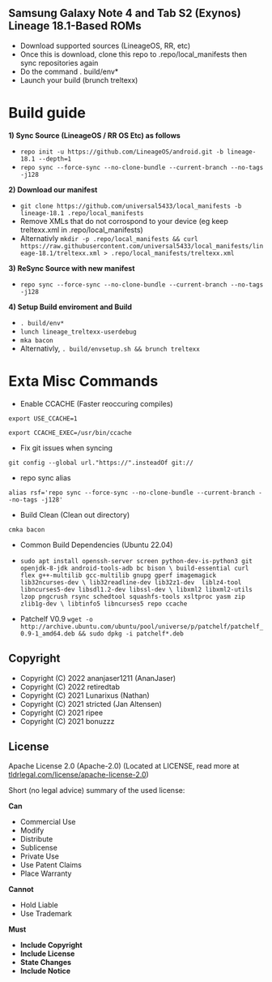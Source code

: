 ## Samsung Galaxy Note 4 and Tab S2 (Exynos) Lineage 18.1-Based ROMs

* Download supported sources (LineageOS, RR, etc)
* Once this is download, clone this repo to .repo/local_manifests then sync repositories again
* Do the command . build/env*
* Launch your build (brunch treltexx)

# Build guide
**1) Sync Source (LineageOS / RR OS Etc) as follows**

- `repo init -u https://github.com/LineageOS/android.git -b lineage-18.1 --depth=1`
- `repo sync --force-sync --no-clone-bundle --current-branch --no-tags -j128`

**2) Download our manifest**
- `git clone https://github.com/universal5433/local_manifests -b lineage-18.1 .repo/local_manifests`
- Remove XMLs that do not corrospond to your device (eg keep treltexx.xml in .repo/local_manifests)
- Alternativly `mkdir -p .repo/local_manifests && curl https://raw.githubusercontent.com/universal5433/local_manifests/lineage-18.1/treltexx.xml > .repo/local_manifests/treltexx.xml`

**3) ReSync Source with new manifest**
- `repo sync --force-sync --no-clone-bundle --current-branch --no-tags -j128`

**4) Setup Build enviroment and Build**
- `. build/env*`
- `lunch lineage_treltexx-userdebug`
- `mka bacon`
- Alternativly, `. build/envsetup.sh && brunch treltexx`

# Exta Misc Commands
* Enable CCACHE (Faster reoccuring compiles)

`export USE_CCACHE=1`

`export CCACHE_EXEC=/usr/bin/ccache`

* Fix git issues when syncing

`git config --global url."https://".insteadOf git://`

* repo sync alias

`alias rsf='repo sync --force-sync --no-clone-bundle --current-branch --no-tags -j128'`

* Build Clean (Clean out directory)

`cmka bacon`

* Common Build Dependencies (Ubuntu 22.04)

* `sudo apt install openssh-server screen python-dev-is-python3 git openjdk-8-jdk android-tools-adb bc bison \
build-essential curl flex g++-multilib gcc-multilib gnupg gperf imagemagick lib32ncurses-dev \
lib32readline-dev lib32z1-dev  liblz4-tool libncurses5-dev libsdl1.2-dev libssl-dev \
libxml2 libxml2-utils lzop pngcrush rsync schedtool squashfs-tools xsltproc yasm zip zlib1g-dev \
libtinfo5 libncurses5 repo ccache`

* Patchelf V0.9
`wget -o http://archive.ubuntu.com/ubuntu/pool/universe/p/patchelf/patchelf_0.9-1_amd64.deb &&
sudo dpkg -i patchelf*.deb`

## Copyright

* Copyright (C) 2022 ananjaser1211 (AnanJaser)
* Copyright (C) 2022 retiredtab
* Copyright (C) 2021 Lunarixus (Nathan)
* Copyright (C) 2021 stricted (Jan Altensen)
* Copyright (C) 2021 ripee
* Copyright (C) 2021 bonuzzz

## License
Apache License 2.0 (Apache-2.0) (Located at LICENSE, read more at [tldrlegal.com/license/apache-license-2.0](https://tldrlegal.com/license/apache-license-2.0-%28apache-2.0%29))

Short (no legal advice) summary of the used license:


**Can**

 * Commercial Use
 * Modify
 * Distribute
 * Sublicense
 * Private Use
 * Use Patent Claims
 * Place Warranty


**Cannot**

 * Hold Liable
 * Use Trademark


**Must**

 * **Include Copyright**
 * **Include License**
 * **State Changes**
 * **Include Notice**
